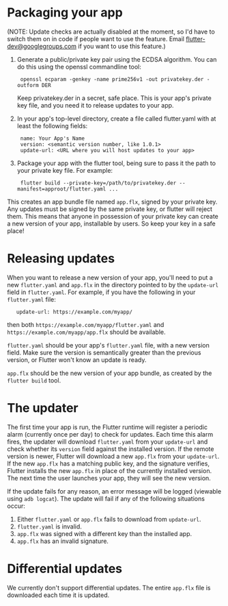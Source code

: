 # Packaging your app

(NOTE: Update checks are actually disabled at the moment, so I'd have to switch them on in code if people want to use the feature. Email flutter-dev@googlegroups.com if you want to use this feature.)

1. Generate a public/private key pair using the ECDSA algorithm. You can do this using the openssl commandline tool:

        openssl ecparam -genkey -name prime256v1 -out privatekey.der -outform DER

    Keep privatekey.der in a secret, safe place. This is your app's private key file, and you need it to release updates to your app.

2. In your app's top-level directory, create a file called flutter.yaml with at least the following fields:

        name: Your App's Name
        version: <semantic version number, like 1.0.1>
        update-url: <URL where you will host updates to your app>

3. Package your app with the flutter tool, being sure to pass it the path to your private key file. For example:

        flutter build --private-key=/path/to/privatekey.der --manifest=approot/flutter.yaml ...

This creates an app bundle file named `app.flx`, signed by your private key. Any updates must be signed by the same private key, or flutter will reject them. This means that anyone in possession of your private key can create a new version of your app, installable by users. So keep your key in a safe place!

# Releasing updates

When you want to release a new version of your app, you'll need to put a new `flutter.yaml` and `app.flx` in the directory pointed to by the `update-url` field in `flutter.yaml`. For example, if you have the following in your `flutter.yaml` file:

       update-url: https://example.com/myapp/

then both `https://example.com/myapp/flutter.yaml` and `https://example.com/myapp/app.flx` should be available.

`flutter.yaml` should be your app's `flutter.yaml` file, with a new version field. Make sure the version is semantically greater than the previous version, or Flutter won't know an update is ready.

`app.flx` should be the new version of your app bundle, as created by the `flutter build` tool.

# The updater

The first time your app is run, the Flutter runtime will register a periodic alarm (currently once per day) to check for updates. Each time this alarm fires, the updater will download `flutter.yaml` from your `update-url` and check whether its `version` field against the installed version. If the remote version is newer, Flutter will download a new `app.flx` from your `update-url`. If the new `app.flx` has a matching public key, and the signature verifies, Flutter installs the new `app.flx` in place of the currently installed version. The next time the user launches your app, they will see the new version.

If the update fails for any reason, an error message will be logged (viewable using `adb logcat`). The update will fail if any of the following situations occur:

1. Either `flutter.yaml` or `app.flx` fails to download from `update-url`.
2. `flutter.yaml` is invalid.
3. `app.flx` was signed with a different key than the installed app.
4. `app.flx` has an invalid signature.

# Differential updates

We currently don't support differential updates. The entire `app.flx` file is downloaded each time it is updated.